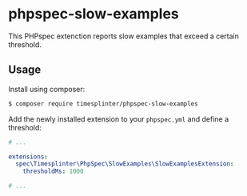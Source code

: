 # phpspec-slow-examples

This PHPspec extenction reports slow examples that exceed a certain threshold.

## Usage
Install using composer: 

```bash
$ composer require timesplinter/phpspec-slow-examples
```

Add the newly installed extension to your `phpspec.yml` and define a threshold:

```yaml
# ...

extensions:
  spec\Timesplinter\PhpSpec\SlowExamples\SlowExamplesExtension:
    thresholdMs: 1000

# ...
```
